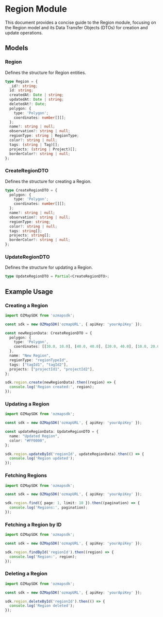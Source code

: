 # Region Module

This document provides a concise guide to the Region module, focusing on the Region model and its Data Transfer Objects (DTOs) for creation and update operations.

## Models

### Region

Defines the structure for Region entities.

```typescript
type Region = {
  _id?: string;
  id: string;
  createdAt: Date | string;
  updatedAt: Date | string;
  deletedAt?: Date;
  polygon: {
    type: 'Polygon';
    coordinates: number[][];
  };
  name?: string | null;
  observation?: string | null;
  regionType: string | RegionType;
  color?: string | null;
  tags: (string | Tag)[];
  projects: (string | Project)[];
  borderColor?: string | null;
};
```

### CreateRegionDTO

Defines the structure for creating a Region.

```typescript
type CreateRegionDTO = {
  polygon: {
    type: 'Polygon';
    coordinates: number[][];
  };
  name?: string | null;
  observation?: string | null;
  regionType: string;
  color?: string | null;
  tags: string[];
  projects: string[];
  borderColor?: string | null;
};
```

### UpdateRegionDTO

Defines the structure for updating a Region.

```typescript
type UpdateRegionDTO = Partial<CreateRegionDTO>;
```

## Example Usage

### Creating a Region

```typescript
import OZMapSDK from 'ozmapsdk';

const sdk = new OZMapSDK('ozmapURL', { apiKey: 'yourApiKey' });

const newRegionData: CreateRegionDTO = {
  polygon: {
    type: 'Polygon',
    coordinates: [[30.0, 10.0], [40.0, 40.0], [20.0, 40.0], [10.0, 20.0], [30.0, 10.0]],
  },
  name: "New Region",
  regionType: "regionTypeId",
  tags: ["tagId1", "tagId2"],
  projects: ["projectId1", "projectId2"],
};

sdk.region.create(newRegionData).then((region) => {
  console.log('Region created:', region);
});
```

### Updating a Region

```typescript
import OZMapSDK from 'ozmapsdk';

const sdk = new OZMapSDK('ozmapURL', { apiKey: 'yourApiKey' });

const updateRegionData: UpdateRegionDTO = {
  name: "Updated Region",
  color: "#FF0000",
};

sdk.region.updateById('regionId', updateRegionData).then(() => {
  console.log('Region updated');
});
```

### Fetching Regions

```typescript
import OZMapSDK from 'ozmapsdk';

const sdk = new OZMapSDK('ozmapURL', { apiKey: 'yourApiKey' });

sdk.region.find({ page: 1, limit: 10 }).then((pagination) => {
  console.log('Regions:', pagination);
});
```

### Fetching a Region by ID

```typescript
import OZMapSDK from 'ozmapsdk';

const sdk = new OZMapSDK('ozmapURL', { apiKey: 'yourApiKey' });

sdk.region.findById('regionId').then((region) => {
  console.log('Region:', region);
});
```

### Deleting a Region

```typescript
import OZMapSDK from 'ozmapsdk';

const sdk = new OZMapSDK('ozmapURL', { apiKey: 'yourApiKey' });

sdk.region.deleteById('regionId').then(() => {
  console.log('Region deleted');
});
```